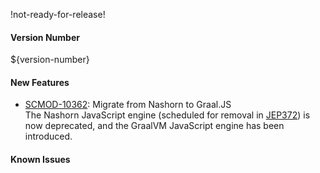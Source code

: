 !not-ready-for-release!

#### Version Number
${version-number}

#### New Features
* [SCMOD-10362](https://portal.digitalsafe.net/browse/SCMOD-10362): Migrate from Nashorn to Graal.JS  
The Nashorn JavaScript engine (scheduled for removal in [JEP372](https://openjdk.java.net/jeps/372)) is now
deprecated, and the GraalVM JavaScript engine has been introduced.

#### Known Issues
